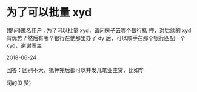 # 为了可以批量 xyd

(提问)匿名用户 : 为了可以批量 xyd，请问房子去哪个银行抵 押，对后续的 xyd 有优势？然后有哪个银行在他那里办了 dy 后，可以顺手在那个银行匹配一个 xyd，谢谢圈主

2018-06-24

回答：区别不大，抵押完后都可以并发几笔业主贷，比如华

润的(0 赞)